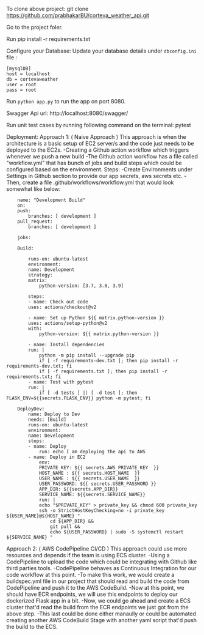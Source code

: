 To clone above project:
git clone https://github.com/prabhakarBU/corteva_weather_api.git

Go to the project foler.

Run pip install -r requirements.txt

Configure your Database:
Update your database details under ``` dbconfig.ini ``` file :
```
[mysqlDB]
host = localhost
db = cortevaweather
user = root
pass = root
```

Run ``` python app.py ``` to run the app on port 8080.

Swagger Api url:
http://localhost:8080/swagger/


Run unit test cases by running following command on the terminal:
pytest

Deployment:
Approach 1: ( Naive Approach )
This approach is when the architecture is a basic setup of EC2 server/s and the code just needs to be
deployed to the EC2s. 
-Creating a Github action workflow which triggers whenever we push a new build
-The Github action workflow has a file called "workflow.yml" that has bunch of jobs and build steps which
could be configured based on the environment.
Steps:
-Create Environments under Settings in Github section to provide our app secrets, aws secrets etc.
-Then, create a file .github/workflows/workflow.yml that would look somewhat like below:

        name: "Development Build"
        on:
        push:
            branches: [ development ]
        pull_request:
            branches: [ development ]

        jobs:

        Build:

            runs-on: ubuntu-latest
            environment:
            name: Development
            strategy:
            matrix:
                python-version: [3.7, 3.8, 3.9]

            steps:
            - name: Check out code
            uses: actions/checkout@v2

            - name: Set up Python ${{ matrix.python-version }}
            uses: actions/setup-python@v2
            with:
                python-version: ${{ matrix.python-version }}

            - name: Install dependencies
            run: |
                python -m pip install --upgrade pip
                if [ -f requirements-dev.txt ]; then pip install -r requirements-dev.txt; fi
                if [ -f requirements.txt ]; then pip install -r requirements.txt; fi
            - name: Test with pytest
            run: |
                if [ -d tests ] || [ -d test ]; then FLASK_ENV=${{secrets.FLASK_ENV}} python -m pytest; fi

        DeployDev:
            name: Deploy to Dev
            needs: [Build]
            runs-on: ubuntu-latest
            environment:
            name: Development
            steps:
            - name: Deploy
                run: echo I am deploying the api to AWS
            - name: Deploy in EC2
                env:
                PRIVATE_KEY: ${{ secrets.AWS_PRIVATE_KEY  }}
                HOST_NAME : ${{ secrets.HOST_NAME  }}
                USER_NAME : ${{ secrets.USER_NAME  }}
                USER_PASSWORD: ${{ secrets.USER_PASSWORD }}
                APP_DIR: ${{secrets.APP_DIR}}
                SERVICE_NAME: ${{secrets.SERVICE_NAME}}
                run: |
                echo "$PRIVATE_KEY" > private_key && chmod 600 private_key
                ssh -o StrictHostKeyChecking=no -i private_key ${USER_NAME}@${HOST_NAME} "
                    cd ${APP_DIR} &&
                    git pull &&
                    echo ${USER_PASSWORD} | sudo -S systemctl restart ${SERVICE_NAME} "


Approach 2: ( AWS CodePipeline CI/CD )
This approach could use more resources and depends if the team is using ECS cluster.
-Using a CodePipeline to upload the code which could be integrating with Github like third parties tools.
-CodePipeline behaves as Continuous Integration for our code workflow at this point.
-To make this work, we would create a buildspec.yml file in our project that should read and build the code
from CodePipeline and push it to the AWS CodeBuild.
-Now at this point, we should have ECR endpoints, we will use this endpoints to deploy our dockerized Flask app in 
a bit.
-Now, we could go ahead and create a ECS cluster that'd read the build from the ECR endpoints we just got from the above step.
-This last could be done either manaully or could be automated creating another AWS CodeBuild Stage with another
yaml script that'd push the build to the ECS.